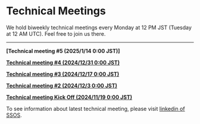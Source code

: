 # Technical Meetings

We hold biweekly technical meetings every Monday at 12 PM JST (Tuesday at 12 AM UTC). Feel free to join us there.

---------

**[Technical meeting #5 (2025/1/14 0:00 JST)]**

**[Technical meeting #4 (2024/12/31 0:00 JST)](https://github.com/user-attachments/files/18291448/SSOS_Technical_Meeting_.4_20241230.pdf)**

**[Technical meeting #3 (2024/12/17 0:00 JST)](https://github.com/user-attachments/files/18265162/SSOS_Technical_Meeting_.3_20241216.pdf)**

**[Technical meeting #2 (2024/12/3 0:00 JST)](https://github.com/user-attachments/files/18270096/SSOS_Technical_Meeting_.2_20241202.pdf)**

**[Technical meeting Kick Off (2024/11/19 0:00 JST)](https://github.com/user-attachments/files/18265125/SSOS_Technical_Meeting_.1Kickoff_20241118.pdf)**

To see information about latest technical meeting, please visit [linkedin of SSOS](https://www.linkedin.com/company/space-station-os/).
